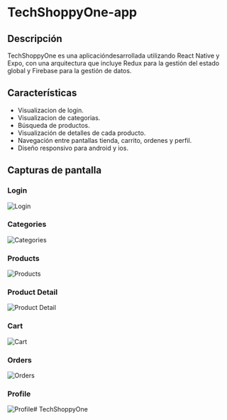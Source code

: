 # TechShoppyOne-app

## Descripción
TechShoppyOne es una aplicacióndesarrollada utilizando React Native y Expo, con una arquitectura que incluye Redux para la gestión del estado global y Firebase para la gestión de datos.

## Características
- Visualizacion de login.
- Visualizacion de categorias.
- Búsqueda de productos.
- Visualización de detalles de cada producto.
- Navegación entre pantallas tienda, carrito, ordenes y perfil.
- Diseño responsivo para android y ios.

## Capturas de pantalla

### Login
![Login](./assets/capturas/login.PNG)

### Categories
![Categories](/assets/capturas/categories.PNG)

### Products
![Products](/assets/capturas/products.PNG)

### Product Detail
![Product Detail](/assets/capturas/productDetail.PNG)

### Cart
![Cart](/assets/capturas/cart.PNG)

### Orders
![Orders](/assets/capturas/orders.PNG)

### Profile
![Profile](/assets/capturas/profile.PNG)#   T e c h S h o p p y O n e  
 